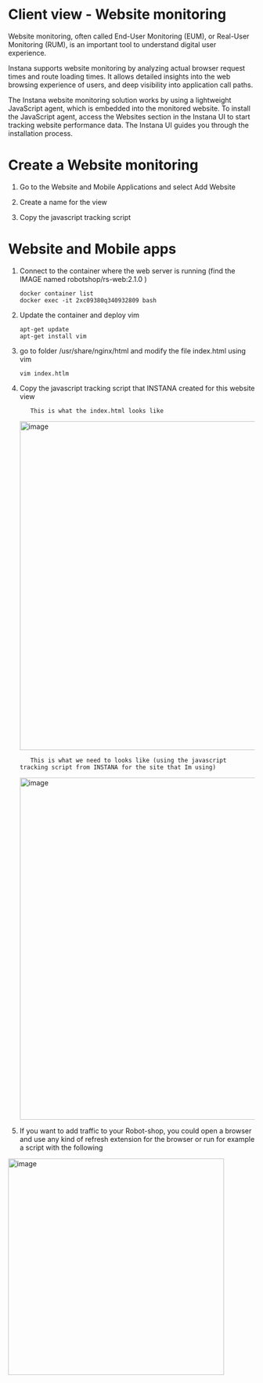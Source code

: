# Client view - Website monitoring

Website monitoring, often called End-User Monitoring (EUM), or Real-User Monitoring (RUM), is an important tool to understand digital user experience.

Instana supports website monitoring by analyzing actual browser request times and route loading times. It allows detailed insights into the web browsing experience of users, and deep visibility into application call paths.

The Instana website monitoring solution works by using a lightweight JavaScript agent, which is embedded into the monitored website. To install the JavaScript agent, access the Websites section in the Instana UI to start tracking website performance data. The Instana UI guides you through the installation process.

Create a Website monitoring
=

1. Go to the Website and Mobile Applications and select Add Website

2. Create a name for the view

3. Copy the javascript tracking script






Website and Mobile apps
=

1. Connect to the container where the web server is running (find the IMAGE named robotshop/rs-web:2.1.0 )

       docker container list
       docker exec -it 2xc09380q340932809 bash

3. Update the container and deploy vim 

       apt-get update
       apt-get install vim

4. go to folder /usr/share/nginx/html and modify the file index.html using vim 

       vim index.htlm

5. Copy the javascript tracking script that INSTANA created for this website view

          This is what the index.html looks like

   <img width="670" alt="image" src="https://github.com/user-attachments/assets/291f966a-5ab0-4b53-87e1-3d6fe43d9d60">

          This is what we need to looks like (using the javascript tracking script from INSTANA for the site that Im using)

   <img width="697" alt="image" src="https://github.com/user-attachments/assets/cd9e8d9c-b0d0-4ba7-a492-7164331ed190">

6. If you want to add traffic to your Robot-shop, you could open a browser and use any kind of refresh extension for the browser or run for example a script with the following

<img width="441" alt="image" src="https://github.com/user-attachments/assets/0db1aa2c-f26d-40cb-b912-78865892f62b">



   



       
  
